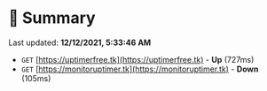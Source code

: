 # 📖 Summary
Last updated: **12/12/2021, 5:33:46 AM**

- `GET` [https://uptimerfree.tk](https://uptimerfree.tk) - **Up** (727ms)
- `GET` [https://monitoruptimer.tk](https://monitoruptimer.tk) - **Down** (105ms)
